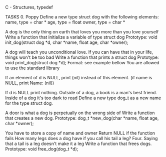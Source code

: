 C - Structures, typedef 

TASKS 0. Poppy Define a new type struct dog with the following elements:
name, type = char *
age, type = float
owner, type = char *

A dog is the only thing on earth that loves you more than you love yourself Write a function that initialize a variable of type struct dog
Prototype: void init_dog(struct dog *d, char *name, float age, char *owner);

A dog will teach you unconditional love. If you can have that in your life, things won't be too bad Write a function that prints a struct dog
Prototype: void print_dog(struct dog *d);
Format: see example bellow
You are allowed to use the standard library

If an element of d is NULL, print (nil) instead of this element. (if name is NULL, print Name: (nil))

If d is NULL print nothing.
Outside of a dog, a book is a man's best friend. Inside of a dog it's too dark to read Define a new type dog_t as a new name for the type struct dog.

A door is what a dog is perpetually on the wrong side of Write a function that creates a new dog.
Prototype: dog_t *new_dog(char *name, float age, char *owner);

You have to store a copy of name and owner
Return NULL if the function fails
How many legs does a dog have if you call his tail a leg? Four. Saying that a tail is a leg doesn't make it a leg Write a function that frees dogs.
Prototype: void free_dog(dog_t *d);


